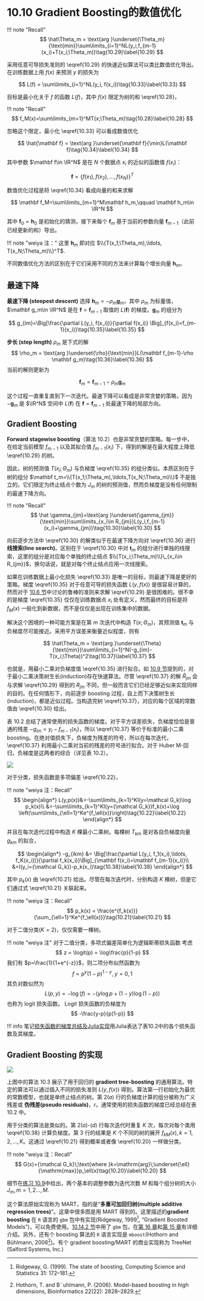 # 10.10 Gradient Boosting的数值优化

!!! note "Recall"
    $$
    \hat\Theta_m = \text{arg }\underset{\Theta_m}{\text{min}}\sum\limits_{i=1}^NL(y_i,f_{m-1}(x_i)+T(x_i;\Theta_m))\tag{10.29}\label{10.29}
    $$

采用任意可导损失准则的 \eqref{10.29} 的快速近似算法可以类比数值优化导出。在训练数据上用 $f(x)$ 来预测 $y$ 的损失为

$$
L(f) = \sum\limits_{i=1}^NL(y_i, f(x_i))\tag{10.33}\label{10.33}
$$

目标是最小化关于 $f$ 的函数 $L(f)$，其中 $f(x)$ 限定为树的和 \eqref{10.28}，

!!! note "Recall"
    $$
    f_M(x)=\sum\limits_{m=1}^MT(x;\Theta_m)\tag{10.28}\label{10.28}
    $$

忽略这个限定，最小化 \eqref{10.33} 可以看成数值优化

$$
\hat{\mathbf f} = \text{arg }\underset{\mathbf f}{\min}L(\mathbf f)\tag{10.34}\label{10.34}
$$

其中参数 $\mathbf f\in \IR^N$ 是在 $N$ 个数据点 $x_i$ 的近似的函数值 $f(x_i)$：

$$
\mathbf f=\{f(x_1),f(x_2),\ldots,f(x_N)\}^T
$$

数值优化过程是将 \eqref{10.34} 看成向量的和来求解

$$
\mathbf f_M=\sum\limits_{m=1}^M\mathbf h_m,\qquad \mathbf h_m\in \IR^N
$$

其中 $\mathbf f_0=\mathbf h_0$ 是初始化的猜测，接下来每个 $\mathbf f_m$ 基于当前的参数向量 $\mathbf f_{m-1}$（此前已经更新的和）导出。

!!! note "weiya 注："
    这里 $\mathbf h_m$ 即对应 $\\{T(x_1;\Theta_m),\ldots, T(x_N;\Theta_m)\\}^T$.

不同数值优化方法的区别在于它们采用不同的方法来计算每个增长向量 $\mathbf h_m$。

## 最速下降

**最速下降 (steepest descent)** 选择 $\mathbf h_m=-\rho_m \mathbf g_m$，其中 $\rho_m$ 为标量值，$\mathbf g_m\in \IR^N$ 是在 $\mathbf f=\mathbf f_{m-1}$ 取值的 $L(\mathbf f)$ 的梯度。$\mathbf g_m$ 的组分为

$$
g_{im}=\Big[\frac{\partial L(y_i, f(x_i))}{\partial f(x_i)} \Big]_{f(x_i)=f_{m-1}(x_i)}\tag{10.35}\label{10.35}
$$

**步长 (step length)** $\rho_m$ 是下式的解
$$
\rho_m = \text{arg }\underset{\rho}{\text{min}}L(\mathbf f_{m-1}-\rho \mathbf g_m)\tag{10.36}\label{10.36}
$$
当前的解则更新为

$$
\mathbf f_m = \mathbf f_{m-1}-\rho_m\mathbf g_m
$$

这个过程一直重复直到下一次迭代。最速下降可以看成是非常贪婪的策略，因为 $-\mathbf g_m$ 是 $\IR^N$ 空间中 $L(\mathbf f)$ 在 $\mathbf f= \mathbf f_{m-1}$ 处最速下降的局部方向。

## Gradient Boosting

**Forward stagewise boosting**（算法 10.2）也是非常贪婪的策略。每一步中，在给定当前模型 $f_{m-1}$ 以及其拟合值 $f_{m-1}(x_i)$ 下，得到的解是在最大程度上降低 \eqref{10.29} 的树。

因此，树的预测值 $T(x_i;\Theta_m)$ 与负梯度 \eqref{10.35} 的组分类似。本质区别在于树的组分 $\mathbf t_m=\\{T(x_1;\Theta_m),\ldots,T(x_N;\Theta_m)\\}$ 不是独立的。它们限定为终止结点个数为 $J_m$ 的树的预测值，然而负梯度是没有任何限制的最速下降方向。

!!! note "Recall"
    $$
    \hat \gamma_{jm}=\text{arg }\underset{\gamma_{jm}}{\text{min}}\sum\limits_{x_i\in R_{jm}}L(y_i,f_{m-1}(x_i)+\gamma_{jm})\tag{10.30}\label{10.30}
    $$

向前逐步方法中 \eqref{10.30} 的解类似于在最速下降方向对 \eqref{10.36} 进行 **线搜索(line search)**。区别在于 \eqref{10.30} 中对  $\mathbf t_m$ 的组分进行单独的线搜索，这里的组分是对应每个单独的终止结点 $\\{T(x_i;\Theta_m)\\}\_{x_i\in R_{jm}}$，换句话说，就是对每个终止结点应用一次线搜索。

如果在训练数据上最小化损失 \eqref{10.33} 是唯一的目标，则最速下降是更好的策略。梯度 \eqref{10.35} 对于任意可导的损失函数 $L(y,f(x))$ 是很容易计算的，然而对于 [10.6 节](10.6-Loss-Functions-and-Robustness/index.html)中讨论的鲁棒的准则来求解 \eqref{10.29} 是很困难的。很不幸的是梯度 \eqref{10.35} 仅仅在训练数据点 $x_i$ 处有定义，然而最终的目标是将 $f_M(x)$ 一般化到新数据，而不是仅仅是出现在训练集中的数据。

解决这个困境的一种可能方案是在第 $m$ 次迭代中构造 $T(x;\Theta_m)$，其预测值 $\mathbf t_m$ 与负梯度尽可能接近。采用平方误差来衡量近似程度，则有

$$
\hat\Theta_m = \text{arg }\underset{\Theta}{\text{min}}\sum\limits_{i=1}^N(-g_{im}-T(x_i;\Theta))^2\tag{10.37}\label{10.37}
$$

也就是，用最小二乘对负梯度值 \eqref{10.35} 进行拟合。如 [10.9 节](10.9-Boosting-Trees/index.html)提到的，对于最小二乘决策树生长(induction)存在快速算法。尽管 \eqref{10.37} 的解 $\hat R_{jm}$ 会与求解 \eqref{10.29} 得到的 $R_{jm}$ 不同，但一般而言它们已经足够近似来实现同样的目的。在任何情形下，向前逐步 boosting 过程，自上而下决策树生长(induction)，都是近似过程。当构造完树 \eqref{10.37}，对应的每个区域的常数值由 \eqref{10.30} 给出。

表 10.2 总结了通常使用的损失函数的梯度。对于平方误差损失，负梯度恰恰是普通的残差 $-g_{im}=y_i-f_{m-1}(x_i)$，所以 \eqref{10.37} 等价于标准的最小二乘 boosting。在绝对值损失下，负梯度为残差的符号，所以在每次迭代，\eqref{10.37} 利用最小二乘对当前的残差的符号进行拟合。对于 Huber M-回归，负梯度是这两者的综合（详见表 10.2）。

![](../img/10/tab10.2.png)

对于分类，损失函数是多项偏差 \eqref{10.22}，

!!! note "weiya 注：Recall"
    $$
    \begin{align*}
    L(y,p(x))&=-\sum\limits_{k=1}^KI(y=\mathcal G_k)\log p_k(x)\\
    &=-\sum\limits_{k=1}^KI(y={\mathcal G_k})f_k(x)+\log \left(\sum\limits_{\ell=1}^Ke^{f_\ell(x)}\right)\tag{10.22}\label{10.22}
    \end{align*}
    $$

并且在每次迭代过程中构造 $K$ 棵最小二乘树。每棵树 $T_{km}$ 是对各自负梯度向量 $g_{km}$ 的拟合，

$$
\begin{align*}
-g_{ikm} &= \Big[\frac{\partial L(y_i, f_1(x_i),\ldots, f_K(x_i))}{\partial f_k(x_i)}\Big]_{\mathbf f(x_i)=\mathbf f_{m-1}(x_i)}\\
&=I(y_i={\mathcal G_k})-p_k(x_i)\tag{10.38}\label{10.38}
\end{align*}
$$

其中 $p_k(x)$ 由 \eqref{10.21} 给出。尽管在每次迭代时，分别构造 $K$ 棵树，但是它们通过式 \eqref{10.21} 关联起来。

!!! note "weiya 注：Recall"
    $$
    p_k(x) = \frac{e^{f_k(x)}}{\sum_{\ell=1}^Ke^{f_\ell(x)}}\tag{10.21}\label{10.21}
    $$

对于二值分类($K=2$)，仅仅需要一棵树。

!!! note "weiya 注"
    对于二值分类，多项式偏差简单化为逻辑斯蒂损失函数
    考虑
    $$
    z = \logit(p) = \log\frac{p}{1-p}
    $$
    我们有 $p=\frac{1}{1+e^{-z}}$，则二项分布似然函数为
    $$
    f=p^y(1-p)^{1-y},\; y=0,1
    $$
    其负对数似然为
    $$
    L(p, y) = -\log(f)=-(y\log p+(1-y)\log (1-p))
    $$
    也称为 logit 损失函数。
    Logit 损失函数的负梯度为
    $$
    -\frac{y-p}{p(1-p)}
    $$

<!--
将上述几种损失函数及其梯度用如下的Julia程序表达出来。

<script src="https://gist.github.com/szcf-weiya/cc6eaee677a027af5451f9fd17930543.js"></script>
-->

!!! info
    笔记[损失函数的梯度总结及Julia实现](../notes/boosting/summary-loss-function/index.html)用Julia表达了表10.2中的各个损失函数及其梯度。

## Gradient Boosting 的实现

![](../img/10/alg10.3.png)

上图中的算法 10.3 展示了用于回归的 **gradient tree-boosting** 的通用算法。特定的算法可以通过插入不同的损失准则 $L(y, f(x))$ 得到。算法第一行初始化为最优的常数模型，也就是单终止结点的树。第 $2(a)$ 行的负梯度计算的组分被称为广义残差或 **伪残差(pseudo residuals)**，$r$。通常使用的损失函数的梯度已经总结在表 10.2 中。

用于分类的算法是类似的。第 $2(a)$-$(d)$ 行每次迭代时重复 $K$ 次，每次对每个类用 \eqref{10.38} 计算负梯度。第 3 行的结果是 $K$ 个不同的树的展开 $f_{kM}(x), k=1,2,\ldots, K$。这通过 \eqref{10.21} 得到概率或者像 \eqref{10.20} 一样做分类。

!!! note "weiya 注：Recall"
    $$
    G(x)={\mathcal G_k}\;\text{where }k=\mathrm{arg}\;\underset{\ell}{\mathrm{max}}p_\ell(x)\tag{10.20}\label{10.20}
    $$

细节在[练习 10.9](https://github.com/szcf-weiya/ESL-CN/issues/76)中给出，两个基本的调整参数为迭代次数 $M$ 和每个组分树的大小 $J_m,m=1,2\ldots,M$.

这个算法原始实现称为 MART，指的是“**多重可加回归树(multiple additive regression trees)**”。这章中很多图是用 MART 得到的。这里描述的**gradient boosting** 在 `R` 语言的 `gbm` 包中有实现(Ridgeway, 1999[^1], “Gradient Boosted Models”)，可以免费使用。[10.14.2 节](10.14-Illustrations/index.html)中用了 `gbm` 包，在[第 16 章](16.1-Introduction/index.html)和[第 15 章](15.1-Introduction/index.html)有详细介绍。另外，还有个 boosting 算法的 `R` 语言实现是 `mboost`(Hothorn and Bühlmann, 2006[^2])。有个 gradient boosting/MART 的商业实现称为 TreeNet (Salford Systems, Inc.)

[^1]: Ridgeway, G. (1999). The state of boosting, Computing Science and Statistics 31: 172–181.
[^2]: Hothorn, T. and B¨uhlmann, P. (2006). Model-based boosting in high dimensions, Bioinformatics 22(22): 2828–2829.